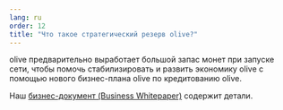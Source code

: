 ```yaml
---
lang: ru
order: 12
title: "Что такое стратегический резерв olive?"
---
```


olive предварительно выработает большой запас монет при запуске сети, чтобы помочь стабилизировать и развить экономику olive с помощью нового бизнес-плана olive по кредитованию olive.

Наш [бизнес-документ (Business Whitepaper)](https://www.olive.net/assets/olive-Business-Whitepaper-2021-02-09-v1.0.pdf) содержит детали.
